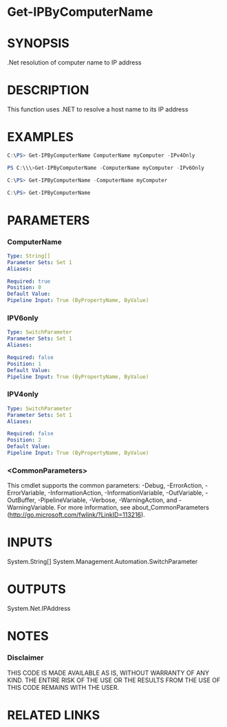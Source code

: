 # Get-IPByComputerName# SYNOPSIS.Net resolution of computer name to IP address# DESCRIPTIONThis function uses .NET to resolve a host name to its IP address# EXAMPLES```powershellC:\PS> Get-IPByComputerName ComputerName myComputer -IPv4Only``````powershellPS C:\\\>Get-IPByComputerName -ComputerName myComputer -IPv6Only``````powershellC:\PS> Get-IPByComputerName -ComputerName myComputer``````powershellC:\PS> Get-IPByComputerName```# PARAMETERS### ComputerName```yamlType: String[]Parameter Sets: Set 1Aliases: Required: truePosition: 0Default Value: Pipeline Input: True (ByPropertyName, ByValue)```### IPV6only```yamlType: SwitchParameterParameter Sets: Set 1Aliases: Required: falsePosition: 1Default Value: Pipeline Input: True (ByPropertyName, ByValue)```### IPV4only```yamlType: SwitchParameterParameter Sets: Set 1Aliases: Required: falsePosition: 2Default Value: Pipeline Input: True (ByPropertyName, ByValue)```### \<CommonParameters\>This cmdlet supports the common parameters: -Debug, -ErrorAction, -ErrorVariable, -InformationAction, -InformationVariable, -OutVariable, -OutBuffer, -PipelineVariable, -Verbose, -WarningAction, and -WarningVariable. For more information, see about_CommonParameters (http://go.microsoft.com/fwlink/?LinkID=113216).# INPUTSSystem.String[]System.Management.Automation.SwitchParameter# OUTPUTSSystem.Net.IPAddress# NOTES### DisclaimerTHIS CODE IS MADE AVAILABLE AS IS, WITHOUT WARRANTY OF ANY KIND. THE ENTIRE RISK OF THE USE OR THE RESULTS FROM THE USE OF THIS CODE REMAINS WITH THE USER.# RELATED LINKS